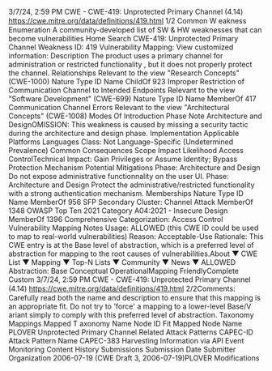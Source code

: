 3/7/24, 2:59 PM CWE - CWE-419: Unprotected Primary Channel (4.14)
https://cwe.mitre.org/data/deﬁnitions/419.html 1/2
Common W eakness Enumeration
A community-developed list of SW & HW weaknesses that can become
vulnerabilities
Home Search
CWE-419: Unprotected Primary Channel
Weakness ID: 419
Vulnerability Mapping: 
View customized information:
 Description
The product uses a primary channel for administration or restricted functionality , but it does not properly protect the channel.
 Relationships
 Relevant to the view "Research Concepts" (CWE-1000)
Nature Type ID Name
ChildOf 923 Improper Restriction of Communication Channel to Intended Endpoints
 Relevant to the view "Software Development" (CWE-699)
Nature Type ID Name
MemberOf 417 Communication Channel Errors
 Relevant to the view "Architectural Concepts" (CWE-1008)
 Modes Of Introduction
Phase Note
Architecture and DesignOMISSION: This weakness is caused by missing a security tactic during the architecture and design
phase.
Implementation
 Applicable Platforms
Languages
Class: Not Language-Specific (Undetermined Prevalence)
 Common Consequences
Scope Impact Likelihood
Access ControlTechnical Impact: Gain Privileges or Assume Identity; Bypass Protection Mechanism
 Potential Mitigations
Phase: Architecture and Design
Do not expose administrative functionnality on the user UI.
Phase: Architecture and Design
Protect the administrative/restricted functionality with a strong authentication mechanism.
 Memberships
Nature Type ID Name
MemberOf 956 SFP Secondary Cluster: Channel Attack
MemberOf 1348 OWASP Top Ten 2021 Category A04:2021 - Insecure Design
MemberOf 1396 Comprehensive Categorization: Access Control
 Vulnerability Mapping Notes
Usage: ALLOWED (this CWE ID could be used to map to real-world vulnerabilities)
Reason: Acceptable-Use
Rationale:
This CWE entry is at the Base level of abstraction, which is a preferred level of abstraction for mapping to the root causes of
vulnerabilities.About ▼ CWE List ▼ Mapping ▼ Top-N Lists ▼ Community ▼ News ▼
ALLOWED
Abstraction: Base
Conceptual OperationalMapping
FriendlyComplete Custom
3/7/24, 2:59 PM CWE - CWE-419: Unprotected Primary Channel (4.14)
https://cwe.mitre.org/data/deﬁnitions/419.html 2/2Comments:
Carefully read both the name and description to ensure that this mapping is an appropriate fit. Do not try to 'force' a mapping to a
lower-level Base/V ariant simply to comply with this preferred level of abstraction.
 Taxonomy Mappings
Mapped T axonomy Name Node ID Fit Mapped Node Name
PLOVER Unprotected Primary Channel
 Related Attack Patterns
CAPEC-ID Attack Pattern Name
CAPEC-383 Harvesting Information via API Event Monitoring
 Content History
 Submissions
Submission Date Submitter Organization
2006-07-19
(CWE Draft 3, 2006-07-19)PLOVER
 Modifications